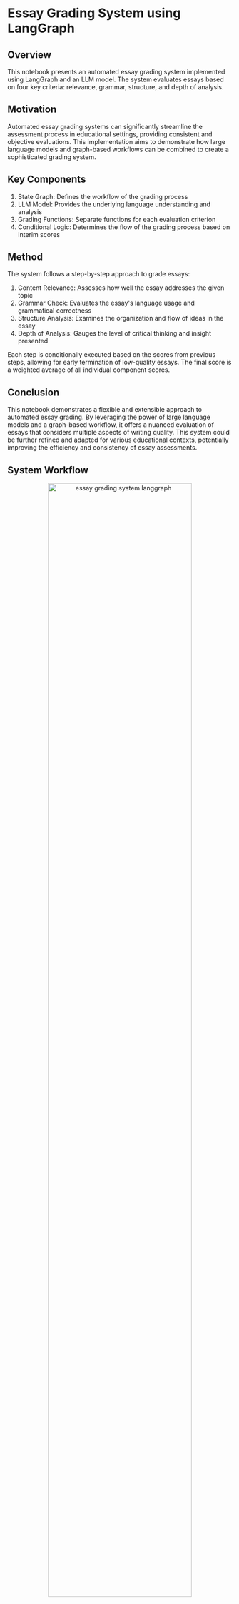 # Essay Grading System using LangGraph

## Overview
This notebook presents an automated essay grading system implemented using LangGraph and an LLM model. The system evaluates essays based on four key criteria: relevance, grammar, structure, and depth of analysis.

## Motivation
Automated essay grading systems can significantly streamline the assessment process in educational settings, providing consistent and objective evaluations. This implementation aims to demonstrate how large language models and graph-based workflows can be combined to create a sophisticated grading system.

## Key Components
1. State Graph: Defines the workflow of the grading process
2. LLM Model: Provides the underlying language understanding and analysis
3. Grading Functions: Separate functions for each evaluation criterion
4. Conditional Logic: Determines the flow of the grading process based on interim scores

## Method
The system follows a step-by-step approach to grade essays:

1. Content Relevance: Assesses how well the essay addresses the given topic
2. Grammar Check: Evaluates the essay's language usage and grammatical correctness
3. Structure Analysis: Examines the organization and flow of ideas in the essay
4. Depth of Analysis: Gauges the level of critical thinking and insight presented

Each step is conditionally executed based on the scores from previous steps, allowing for early termination of low-quality essays. The final score is a weighted average of all individual component scores.

## Conclusion
This notebook demonstrates a flexible and extensible approach to automated essay grading. By leveraging the power of large language models and a graph-based workflow, it offers a nuanced evaluation of essays that considers multiple aspects of writing quality. This system could be further refined and adapted for various educational contexts, potentially improving the efficiency and consistency of essay assessments.



## System Workflow

<div style="text-align: center;">

<img src="../images/essay_grading_system_langgraph.svg" alt="essay grading system langgraph" style="width:80%; height:auto;">
</div>

## Setup and Imports

This cell imports necessary libraries and sets up the OpenAI API key.


```python
from typing import TypedDict
from langgraph.graph import StateGraph, END
from langchain_openai import ChatOpenAI
from langchain_core.prompts import ChatPromptTemplate
import os
from dotenv import load_dotenv
import re

# Load environment variables and set OpenAI API key
load_dotenv()
os.environ["OPENAI_API_KEY"] = os.getenv('OPENAI_API_KEY')
```

## State Definition

This cell defines the State class, which represents the state of our grading process.


```python
class State(TypedDict):
    """Represents the state of the essay grading process."""
    essay: str
    relevance_score: float
    grammar_score: float
    structure_score: float
    depth_score: float
    final_score: float
```

## Language Model Initialization

This cell initializes the ChatOpenAI model.


```python
# Initialize the ChatOpenAI model
llm = ChatOpenAI(model="gpt-4o-mini")
```

## Grading Functions

This cell defines the functions used in the grading process, including score extraction and individual grading components.


```python
def extract_score(content: str) -> float:
    """Extract the numeric score from the LLM's response."""
    match = re.search(r'Score:\s*(\d+(\.\d+)?)', content)
    if match:
        return float(match.group(1))
    raise ValueError(f"Could not extract score from: {content}")

def check_relevance(state: State) -> State:
    """Check the relevance of the essay."""
    prompt = ChatPromptTemplate.from_template(
        "Analyze the relevance of the following essay to the given topic. "
        "Provide a relevance score between 0 and 1. "
        "Your response should start with 'Score: ' followed by the numeric score, "
        "then provide your explanation.\n\nEssay: {essay}"
    )
    result = llm.invoke(prompt.format(essay=state["essay"]))
    try:
        state["relevance_score"] = extract_score(result.content)
    except ValueError as e:
        print(f"Error in check_relevance: {e}")
        state["relevance_score"] = 0.0
    return state

def check_grammar(state: State) -> State:
    """Check the grammar of the essay."""
    prompt = ChatPromptTemplate.from_template(
        "Analyze the grammar and language usage in the following essay. "
        "Provide a grammar score between 0 and 1. "
        "Your response should start with 'Score: ' followed by the numeric score, "
        "then provide your explanation.\n\nEssay: {essay}"
    )
    result = llm.invoke(prompt.format(essay=state["essay"]))
    try:
        state["grammar_score"] = extract_score(result.content)
    except ValueError as e:
        print(f"Error in check_grammar: {e}")
        state["grammar_score"] = 0.0
    return state

def analyze_structure(state: State) -> State:
    """Analyze the structure of the essay."""
    prompt = ChatPromptTemplate.from_template(
        "Analyze the structure of the following essay. "
        "Provide a structure score between 0 and 1. "
        "Your response should start with 'Score: ' followed by the numeric score, "
        "then provide your explanation.\n\nEssay: {essay}"
    )
    result = llm.invoke(prompt.format(essay=state["essay"]))
    try:
        state["structure_score"] = extract_score(result.content)
    except ValueError as e:
        print(f"Error in analyze_structure: {e}")
        state["structure_score"] = 0.0
    return state

def evaluate_depth(state: State) -> State:
    """Evaluate the depth of analysis in the essay."""
    prompt = ChatPromptTemplate.from_template(
        "Evaluate the depth of analysis in the following essay. "
        "Provide a depth score between 0 and 1. "
        "Your response should start with 'Score: ' followed by the numeric score, "
        "then provide your explanation.\n\nEssay: {essay}"
    )
    result = llm.invoke(prompt.format(essay=state["essay"]))
    try:
        state["depth_score"] = extract_score(result.content)
    except ValueError as e:
        print(f"Error in evaluate_depth: {e}")
        state["depth_score"] = 0.0
    return state

def calculate_final_score(state: State) -> State:
    """Calculate the final score based on individual component scores."""
    state["final_score"] = (
        state["relevance_score"] * 0.3 +
        state["grammar_score"] * 0.2 +
        state["structure_score"] * 0.2 +
        state["depth_score"] * 0.3
    )
    return state
```

## Workflow Definition

This cell defines the grading workflow using StateGraph.


```python
# Initialize the StateGraph
workflow = StateGraph(State)

# Add nodes to the graph
workflow.add_node("check_relevance", check_relevance)
workflow.add_node("check_grammar", check_grammar)
workflow.add_node("analyze_structure", analyze_structure)
workflow.add_node("evaluate_depth", evaluate_depth)
workflow.add_node("calculate_final_score", calculate_final_score)

# Define and add conditional edges
workflow.add_conditional_edges(
    "check_relevance",
    lambda x: "check_grammar" if x["relevance_score"] > 0.5 else "calculate_final_score"
)
workflow.add_conditional_edges(
    "check_grammar",
    lambda x: "analyze_structure" if x["grammar_score"] > 0.6 else "calculate_final_score"
)
workflow.add_conditional_edges(
    "analyze_structure",
    lambda x: "evaluate_depth" if x["structure_score"] > 0.7 else "calculate_final_score"
)
workflow.add_conditional_edges(
    "evaluate_depth",
    lambda x: "calculate_final_score"
)

# Set the entry point
workflow.set_entry_point("check_relevance")

# Set the exit point
workflow.add_edge("calculate_final_score", END)

# Compile the graph
app = workflow.compile()
```

## Essay Grading Function

This cell defines the main function to grade an essay using the defined workflow.


```python
def grade_essay(essay: str) -> dict:
    """Grade the given essay using the defined workflow."""
    initial_state = State(
        essay=essay,
        relevance_score=0.0,
        grammar_score=0.0,
        structure_score=0.0,
        depth_score=0.0,
        final_score=0.0
    )
    result = app.invoke(initial_state)
    return result
```

## Sample Essay

This cell contains a sample essay for testing the grading system.


```python
sample_essay = """
    The Impact of Artificial Intelligence on Modern Society

    Artificial Intelligence (AI) has become an integral part of our daily lives, 
    revolutionizing various sectors including healthcare, finance, and transportation. 
    This essay explores the profound effects of AI on modern society, discussing both 
    its benefits and potential challenges.

    One of the most significant impacts of AI is in the healthcare industry. 
    AI-powered diagnostic tools can analyze medical images with high accuracy, 
    often surpassing human capabilities. This leads to earlier detection of diseases 
    and more effective treatment plans. Moreover, AI algorithms can process vast 
    amounts of medical data to identify patterns and insights that might escape 
    human observation, potentially leading to breakthroughs in drug discovery and 
    personalized medicine.

    In the financial sector, AI has transformed the way transactions are processed 
    and monitored. Machine learning algorithms can detect fraudulent activities in 
    real-time, enhancing security for consumers and institutions alike. Robo-advisors 
    use AI to provide personalized investment advice, democratizing access to 
    financial planning services.

    The transportation industry is another area where AI is making significant strides. 
    Self-driving cars, powered by complex AI systems, promise to reduce accidents 
    caused by human error and provide mobility solutions for those unable to drive. 
    In logistics, AI optimizes routing and inventory management, leading to more 
    efficient supply chains and reduced environmental impact.

    However, the rapid advancement of AI also presents challenges. There are concerns 
    about job displacement as AI systems become capable of performing tasks 
    traditionally done by humans. This raises questions about the need for retraining 
    and reskilling the workforce to adapt to an AI-driven economy.

    Privacy and ethical concerns also arise with the increasing use of AI. The vast 
    amount of data required to train AI systems raises questions about data privacy 
    and consent. Additionally, there are ongoing debates about the potential biases 
    in AI algorithms and the need for transparent and accountable AI systems.

    In conclusion, while AI offers tremendous benefits and has the potential to solve 
    some of humanity's most pressing challenges, it also requires careful consideration 
    of its societal implications. As we continue to integrate AI into various aspects 
    of our lives, it is crucial to strike a balance between technological advancement 
    and ethical considerations, ensuring that the benefits of AI are distributed 
    equitably across society.
    """
```

## Grading the Sample Essay

This cell demonstrates how to use the grading system on the sample essay and display the results.


```python
# Grade the sample essay
result = grade_essay(sample_essay)

# Display the results
print(f"Final Essay Score: {result['final_score']:.2f}\n")
print(f"Relevance Score: {result['relevance_score']:.2f}")
print(f"Grammar Score: {result['grammar_score']:.2f}")
print(f"Structure Score: {result['structure_score']:.2f}")
print(f"Depth Score: {result['depth_score']:.2f}")
```

    Final Essay Score: 0.86
    
    Relevance Score: 1.00
    Grammar Score: 0.90
    Structure Score: 0.85
    Depth Score: 0.70
    
